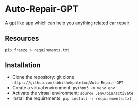 # Auto-Repair-GPT

A gpt like app which can help you anything related car repair 

## Resources

```bash
pip freeze > requirements.txt
```

## Installation

- Clone the repository: git clone `https://github.com/abhishekpatelmc/Auto-Repair-GPT`
- Create a virtual environment: `python3 -m venv env`
- Activate the virtual environment: `source .env/bin/activate`
- Install the requirements: `pip install -r requirements.txt`
